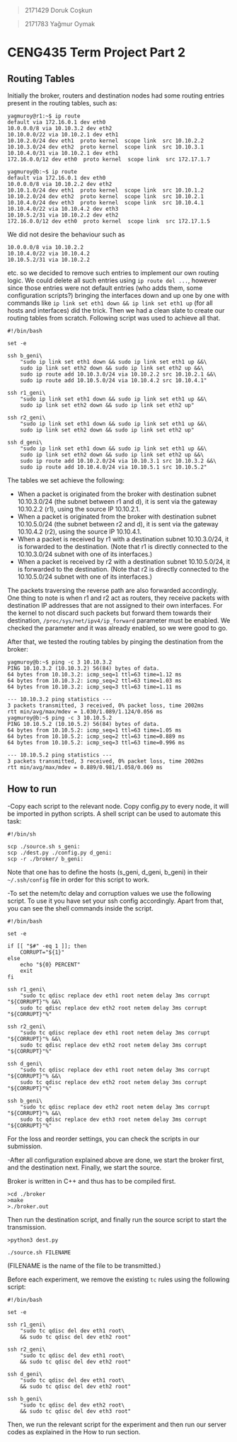 > 2171429 Doruk Coşkun

> 2171783 Yağmur Oymak

# CENG435 Term Project Part 2

## Routing Tables
Initially the broker, routers and destination nodes had some routing entries present
in the routing tables, such as:

```
yagmuroy@r1:~$ ip route
default via 172.16.0.1 dev eth0
10.0.0.0/8 via 10.10.3.2 dev eth2
10.10.0.0/22 via 10.10.2.1 dev eth1
10.10.2.0/24 dev eth1  proto kernel  scope link  src 10.10.2.2
10.10.3.0/24 dev eth2  proto kernel  scope link  src 10.10.3.1
10.10.4.0/31 via 10.10.2.1 dev eth1
172.16.0.0/12 dev eth0  proto kernel  scope link  src 172.17.1.7
```

```
yagmuroy@b:~$ ip route
default via 172.16.0.1 dev eth0
10.0.0.0/8 via 10.10.2.2 dev eth2
10.10.1.0/24 dev eth1  proto kernel  scope link  src 10.10.1.2
10.10.2.0/24 dev eth2  proto kernel  scope link  src 10.10.2.1
10.10.4.0/24 dev eth3  proto kernel  scope link  src 10.10.4.1
10.10.4.0/22 via 10.10.4.2 dev eth3
10.10.5.2/31 via 10.10.2.2 dev eth2
172.16.0.0/12 dev eth0  proto kernel  scope link  src 172.17.1.5
```

We did not desire the behaviour such as
```
10.0.0.0/8 via 10.10.2.2
10.10.4.0/22 via 10.10.4.2
10.10.5.2/31 via 10.10.2.2
```
etc. so we decided to remove such entries to implement our own routing logic.
We could delete all such entries using `ip route del ...`, however since those
entries were not default entries (who adds them, some configuration scripts?)
bringing the interfaces down and up one by one with commands like
`ip link set eth1 down && ip link set eth1 up` (for all hosts and interfaces)
did the trick. Then we had a clean slate to create our routing tables from scratch.
Following script was used to achieve all that.
```
#!/bin/bash

set -e

ssh b_geni\
    "sudo ip link set eth1 down && sudo ip link set eth1 up &&\
    sudo ip link set eth2 down && sudo ip link set eth2 up &&\
    sudo ip route add 10.10.3.0/24 via 10.10.2.2 src 10.10.2.1 &&\
    sudo ip route add 10.10.5.0/24 via 10.10.4.2 src 10.10.4.1"

ssh r1_geni\
    "sudo ip link set eth1 down && sudo ip link set eth1 up &&\
    sudo ip link set eth2 down && sudo ip link set eth2 up"

ssh r2_geni\
    "sudo ip link set eth1 down && sudo ip link set eth1 up &&\
    sudo ip link set eth2 down && sudo ip link set eth2 up"

ssh d_geni\
    "sudo ip link set eth1 down && sudo ip link set eth1 up &&\
    sudo ip link set eth2 down && sudo ip link set eth2 up &&\
    sudo ip route add 10.10.2.0/24 via 10.10.3.1 src 10.10.3.2 &&\
    sudo ip route add 10.10.4.0/24 via 10.10.5.1 src 10.10.5.2"
```

The tables we set achieve the following:
- When a packet is originated from the broker with destination subnet 10.10.3.0/24 (the subnet between r1 and d), it is sent via the gateway 10.10.2.2 (r1), using the source IP 10.10.2.1.
- When a packet is originated from the broker with destination subnet 10.10.5.0/24 (the subnet between r2 and d), it is sent via the gateway 10.10.4.2 (r2), using the source IP 10.10.4.1.
- When a packet is received by r1 with a destination subnet 10.10.3.0/24, it is forwarded to the destination. (Note that r1 is directly connected to the 10.10.3.0/24 subnet with one of its interfaces.)
- When a packet is received by r2 with a destination subnet 10.10.5.0/24, it is forwarded to the destination. (Note that r2 is directly connected to the 10.10.5.0/24 subnet with one of its interfaces.)

The packets traversing the reverse path are also forwarded accordingly.
One thing to note is when r1 and r2 act as routers, they receive packets with destination IP addresses that are not assigned to their own interfaces. For the kernel to not discard such packets but forward them towards their destination, `/proc/sys/net/ipv4/ip_forward` parameter must be enabled. We checked the parameter and it was already enabled, so we were good to go.

After that, we tested the routing tables by pinging the destination from the broker:
```
yagmuroy@b:~$ ping -c 3 10.10.3.2
PING 10.10.3.2 (10.10.3.2) 56(84) bytes of data.
64 bytes from 10.10.3.2: icmp_seq=1 ttl=63 time=1.12 ms
64 bytes from 10.10.3.2: icmp_seq=2 ttl=63 time=1.03 ms
64 bytes from 10.10.3.2: icmp_seq=3 ttl=63 time=1.11 ms

--- 10.10.3.2 ping statistics ---
3 packets transmitted, 3 received, 0% packet loss, time 2002ms
rtt min/avg/max/mdev = 1.030/1.089/1.124/0.056 ms
yagmuroy@b:~$ ping -c 3 10.10.5.2
PING 10.10.5.2 (10.10.5.2) 56(84) bytes of data.
64 bytes from 10.10.5.2: icmp_seq=1 ttl=63 time=1.05 ms
64 bytes from 10.10.5.2: icmp_seq=2 ttl=63 time=0.889 ms
64 bytes from 10.10.5.2: icmp_seq=3 ttl=63 time=0.996 ms

--- 10.10.5.2 ping statistics ---
3 packets transmitted, 3 received, 0% packet loss, time 2002ms
rtt min/avg/max/mdev = 0.889/0.981/1.058/0.069 ms
```

## How to run

-Copy each script to the relevant node. Copy config.py to every node, it will be imported in python scripts. A shell script can be used to automate this task:
```
#!/bin/sh

scp ./source.sh s_geni:
scp ./dest.py ./config.py d_geni:
scp -r ./broker/ b_geni:
```
Note that one has to define the hosts (s\_geni, d\_geni, b\_geni) in their `~/.ssh/config` file in order for this script to work.

-To set the netem/tc delay and corruption values we use the following script. To use it you have set your ssh config accordingly. Apart from that, you can see the shell commands inside the script.

```
#!/bin/bash

set -e

if [[ "$#" -eq 1 ]]; then
    CORRUPT="${1}"
else
    echo "${0} PERCENT"
    exit
fi

ssh r1_geni\
    "sudo tc qdisc replace dev eth1 root netem delay 3ms corrupt "${CORRUPT}"% &&\
    sudo tc qdisc replace dev eth2 root netem delay 3ms corrupt "${CORRUPT}"%"

ssh r2_geni\
    "sudo tc qdisc replace dev eth1 root netem delay 3ms corrupt "${CORRUPT}"% &&\
    sudo tc qdisc replace dev eth2 root netem delay 3ms corrupt "${CORRUPT}"%"

ssh d_geni\
    "sudo tc qdisc replace dev eth1 root netem delay 3ms corrupt "${CORRUPT}"% &&\
    sudo tc qdisc replace dev eth2 root netem delay 3ms corrupt "${CORRUPT}"%"

ssh b_geni\
    "sudo tc qdisc replace dev eth2 root netem delay 3ms corrupt "${CORRUPT}"% &&\
    sudo tc qdisc replace dev eth3 root netem delay 3ms corrupt "${CORRUPT}"%"
```

For the loss and reorder settings, you can check the scripts in our submission.

-After all configuration explained above are done, we start the broker first, and the destination next.
Finally, we start the source.

Broker is written in C++ and thus has to be compiled first.

```
>cd ./broker
>make
>./broker.out
```

Then run the destination script, and finally run the source script to start the transmission.

```
>python3 dest.py
```

```
./source.sh FILENAME
```
(FILENAME is the name of the file to be transmitted.)

Before each experiment, we remove the existing `tc` rules using the following script:

```
#!/bin/bash

set -e

ssh r1_geni\
    "sudo tc qdisc del dev eth1 root\
    && sudo tc qdisc del dev eth2 root"

ssh r2_geni\
    "sudo tc qdisc del dev eth1 root\
    && sudo tc qdisc del dev eth2 root"

ssh d_geni\
    "sudo tc qdisc del dev eth1 root\
    && sudo tc qdisc del dev eth2 root"

ssh b_geni\
    "sudo tc qdisc del dev eth2 root\
    && sudo tc qdisc del dev eth3 root"
```

Then, we run the relevant script for the experiment and then run our server codes
as explained in the How to run section.
